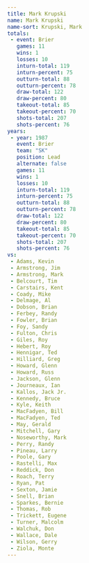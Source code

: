 ```yaml
---
title: Mark Krupski
name: Mark Krupski
name-sort: Krupski, Mark
totals:
 - event: Brier
   games: 11
   wins: 1
   losses: 10
   inturn-total: 119
   inturn-percent: 75
   outturn-total: 88
   outturn-percent: 78
   draw-total: 122
   draw-percent: 80
   takeout-total: 85
   takeout-percent: 70
   shots-total: 207
   shots-percent: 76
years:
 - year: 1987
   event: Brier
   team: "SK"
   position: Lead
   alternate: false
   games: 11
   wins: 1
   losses: 10
   inturn-total: 119
   inturn-percent: 75
   outturn-total: 88
   outturn-percent: 78
   draw-total: 122
   draw-percent: 80
   takeout-total: 85
   takeout-percent: 70
   shots-total: 207
   shots-percent: 76
vs:
 - Adams, Kevin
 - Armstrong, Jim
 - Armstrong, Mark
 - Belcourt, Tim
 - Carstairs, Kent
 - Coady, Mike
 - Delmage, Al
 - Dobson, Brian
 - Ferbey, Randy
 - Fowler, Brian
 - Foy, Sandy
 - Fulton, Chris
 - Giles, Roy
 - Hebert, Roy
 - Hennigar, Ted
 - Hilliard, Greg
 - Howard, Glenn
 - Howard, Russ
 - Jackson, Glenn
 - Journeaux, Ian
 - Kallos, Jack Jr.
 - Kennedy, Bruce
 - Kyle, Keith
 - MacFadyen, Bill
 - MacFadyen, Ted
 - May, Gerald
 - Mitchell, Gary
 - Noseworthy, Mark
 - Perry, Randy
 - Pineau, Larry
 - Poole, Gary
 - Rastelli, Max
 - Reddick, Don
 - Roach, Terry
 - Ryan, Pat
 - Sexton, Jamie
 - Snell, Brian
 - Sparkes, Bernie
 - Thomas, Rob
 - Trickett, Eugene
 - Turner, Malcolm
 - Walchuk, Don
 - Wallace, Dale
 - Wilson, Gerry
 - Ziola, Monte
---
```

